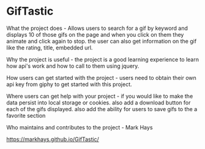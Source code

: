 # GifTastic
What the project does - Allows users to search for a gif by keyword and displays 10 of those gifs on the page and when you click on them they animate and click again to stop. the user can also get information on the gif like the rating, title, embedded url. 

Why the project is useful - the project is a good learning experience to learn how api's work and how to call to them using jquery. 

How users can get started with the project - users need to obtain their own api key from giphy to get started with this project.

Where users can get help with your project - if you would like to make the data persist into local storage or cookies. also add a download button for each of the gifs displayed. also add the ability for users to save gifs to the a favorite section

Who maintains and contributes to the project - Mark Hays

https://markhays.github.io/GifTastic/
